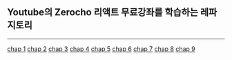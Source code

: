 ## Youtube의 Zerocho 리액트 무료강좌를 학습하는 레파지토리

---

[chap 1](chap01)
[chap 2]()
[chap 3]()
[chap 4]()
[chap 5]()
[chap 6]()
[chap 7]()
[chap 8]()
[chap 9]()
